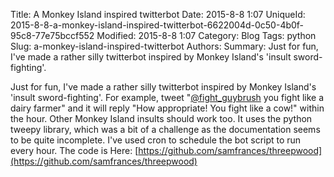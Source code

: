 Title: A Monkey Island inspired twitterbot
Date: 2015-8-8 1:07
UniqueId: 2015-8-8-a-monkey-island-inspired-twitterbot-6622004d-0c50-4b0f-95c8-77e75bccf552
Modified: 2015-8-8 1:07
Category: Blog
Tags: python
Slug: a-monkey-island-inspired-twitterbot
Authors:
Summary: Just for fun, I've made a rather silly twitterbot inspired by Monkey Island's 'insult sword-fighting'.

Just for fun, I've made a rather silly twitterbot inspired by Monkey Island's 'insult sword-fighting'. For example, tweet "[@fight_guybrush](https://twitter.com/fight_guybrush) you fight like a dairy farmer" and it will reply "How appropriate! You fight like a cow!" within the hour. Other Monkey Island insults should work too. It uses the python tweepy library, which was a bit of a challenge as the documentation seems to be quite incomplete. I've used cron to schedule the bot script to run every hour. The code is Here: [https://github.com/samfrances/threepwood](https://github.com/samfrances/threepwood)
